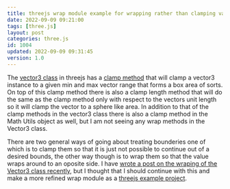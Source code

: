 ```yaml
---
title: threejs wrap module example for wrapping rather than clamping values
date: 2022-09-09 09:21:00
tags: [three.js]
layout: post
categories: three.js
id: 1004
updated: 2022-09-09 09:31:45
version: 1.0
---
```


The [vector3 class](/2018/04/15/threejs-vector3/) in threejs has a [clamp method](/2021/06/16/threejs-vector3-clamp/) that will clamp a vector3 instance to a given min and max vector range that forms a box area of sorts. On top of this clamp method there is also a clamp length method that will do the same as the clamp method only with respect to the vectors unit length so it will clamp the vector to a sphere like area. In addition to that of the clamp methods in the vector3 class there is also a clamp method in the Math Utils object as well, but I am not seeing any wrap methods in the Vector3 class.

There are two general ways of going about treating bounderies one of which is to clamp them so that it is just not possible to continue out of a desired bounds, the other way though is to wrap them so that the value wraps around to an oposite side. I have [wrote a post on the wraping of the Vector3 class recently](/2022/09/02/threejs-vector3/wrap/), but I thought that I should continue with this and make a more refined wrap module as a [threejs example project](/2021/02/19/threejs-examples/).

<!-- more -->
